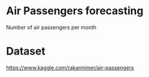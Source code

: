 # Air Passengers forecasting

Number of air passengers per month

# Dataset

https://www.kaggle.com/rakannimer/air-passengers

